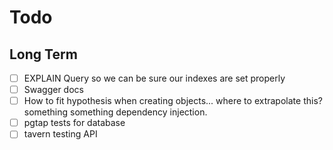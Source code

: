# Todo

## Long Term

- [ ] EXPLAIN Query so we can be sure our indexes are set properly
- [ ] Swagger docs
- [ ] How to fit hypothesis when creating objects... where to extrapolate this? something something dependency injection.
- [ ] pgtap tests for database
- [ ] tavern testing API
